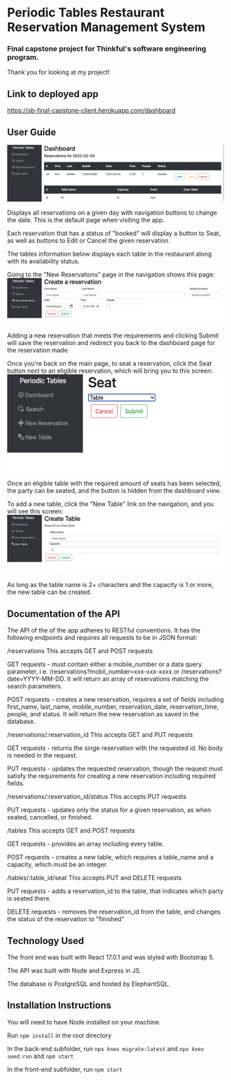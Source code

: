 # Periodic Tables Restaurant Reservation Management System

### Final capstone project for Thinkful's software engineering program.

Thank you for looking at my project!

## Link to deployed app
https://sb-final-capstone-client.herokuapp.com/dashboard

## User Guide

![Screenshot](./screenshots/pic-dashboard.png)

Displays all reservations on a given day with navigation buttons to change the date. This is the default page when visiting the app. 

Each reservation that has a status of "booked" will display a button to Seat, as well as buttons to Edit or Cancel the given reservation.

The tables information below displays each table in the restaurant along with its availability status.

Going to the "New Reservations" page in the navigation shows this page:
![Screenshot](./screenshots/pic-new-reservation.png)

Adding a new reservation that meets the requirements and clicking Submit will save the reservation and redirect you back to the dashboard page for the reservation made.

Once you're back on the main page, to seat a reservation, click the Seat button next to an eligible reservation, which will bring you to this screen:
![Screenshot](./screenshots/pic-seat.png)

Once an eligible table with the required amount of seats has been selected, the party can be seated, and the button is hidden from the dashboard view.

To add a new table, click the "New Table" link on the navigation, and you will see this screen:
![Screenshot](./screenshots/pic-new-table.png)

As long as the table name is 2+ characters and the capacity is 1 or more, the new table can be created.

## Documentation of the API
The API of the of the app adheres to RESTful conventions.  It has the following endpoints and requires all requests to be in JSON format:

/reservations
This accepts GET and POST requests

GET requests - must contain either a mobile_number or a data query parameter, i.e. /reservations?mobil_number=xxx-xxx-xxxx or /reservations?date=YYYY-MM-DD. It will return an array of reservations matching the search parameters.

POST requests - creates a new reservation, requires a set of fields including first_name, last_name, mobile_number, reservation_date, reservation_time, people, and status.  It will return the new reservation as saved in the database.

/reservations/:reservation_id
This accepts GET and PUT requests

GET requests - returns the singe reservation with the requested id.  No body is needed in the request.

PUT requests - updates the requested reservation, though the request must satisfy the requirements for creating a new reservation including required fields.

/reservations/:reservation_id/status
This accepts PUT requests

PUT requests - updates only the status for a given reservation, as when seated, cancelled, or finished.

/tables
This accepts GET and POST requests

GET requests - provides an array including every table.

POST requests - creates a new table, which requires a table_name and a capacity, which must be an integer.

/tables/:table_id/seat
This accepts PUT and DELETE requests

PUT requests - adds a reservation_id to the table, that indicates which party is seated there.

DELETE requests - removes the reservation_id from the table, and changes the status of the reservation to "finished"

## Technology Used

The front end was built with React 17.0.1 and was styled with Bootstrap 5.

The API was built with Node and Express in JS.

The database is PostgreSQL and hosted by ElephantSQL.

## Installation Instructions
You will need to have Node installed on your machine.  

Run `npm install` in the root directory

In the back-end subfolder, run `npx knex migrate:latest` and `npx knex seed:run` and `npm start`

In the front-end subfolder, run `npm start` 




